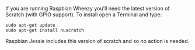 If you are running Raspbian Wheezy you'll need the latest version of Scratch (with GPIO support). To install open a Terminal and type:

```
sudo apt-get update
sudo apt-get install nuscratch
```

Raspbian Jessie includes this version of scratch and so no action is needed.
